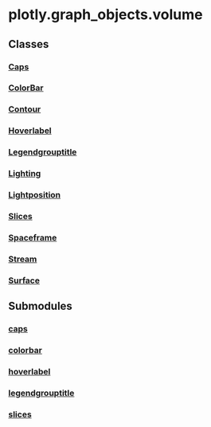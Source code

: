 # plotly.graph_objects.volume

## Classes

### [Caps](Caps.md)

### [ColorBar](ColorBar.md)

### [Contour](Contour.md)

### [Hoverlabel](Hoverlabel.md)

### [Legendgrouptitle](Legendgrouptitle.md)

### [Lighting](Lighting.md)

### [Lightposition](Lightposition.md)

### [Slices](Slices.md)

### [Spaceframe](Spaceframe.md)

### [Stream](Stream.md)

### [Surface](Surface.md)


## Submodules

### [caps](caps-package/index.md)

### [colorbar](colorbar-package/index.md)

### [hoverlabel](hoverlabel-package/index.md)

### [legendgrouptitle](legendgrouptitle-package/index.md)

### [slices](slices-package/index.md)


